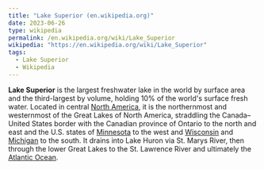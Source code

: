 ```yaml
---
title: "Lake Superior (en.wikipedia.org)"
date: 2023-06-26
type: wikipedia
permalink: /en.wikipedia.org/wiki/Lake_Superior
wikipedia: "https://en.wikipedia.org/wiki/Lake_Superior"
tags:
  - Lake Superior
  - Wikipedia
---
```

**Lake Superior** is the largest freshwater lake in the world by surface area and the third-largest by volume, holding 10% of the world's surface fresh water. Located in central [North America](/en.wikipedia.org/wiki/North_America), it is the northernmost and westernmost of the Great Lakes of North America, straddling the Canada–United States border with the Canadian province of Ontario to the north and east and the U.S. states of [Minnesota](/en.wikipedia.org/wiki/Minnesota) to the west and [Wisconsin](/en.wikipedia.org/wiki/Wisconsin) and [Michigan](/en.wikipedia.org/wiki/Michigan) to the south. It drains into Lake Huron via St. Marys River, then through the lower Great Lakes to the St. Lawrence River and ultimately the [Atlantic Ocean](/en.wikipedia.org/wiki/Atlantic_Ocean).